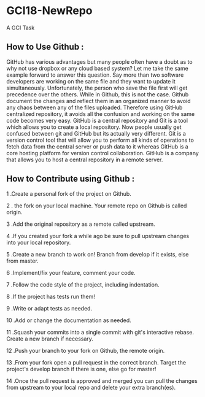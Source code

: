 # GCI18-NewRepo
A GCI Task 

## How to Use Github : 

GitHub has various advantages but many people often have a doubt as to why not use dropbox or any cloud based system? 
Let me take the same example forward to answer this question. Say more than two software developers are working on 
the same file and they want to update it simultaneously. Unfortunately, the person who save the file first will get 
precedence over the others. While in Github, this is not the case. Github document the changes and reflect them in an 
organized manner to avoid any chaos between any of the files uploaded. Therefore using GitHub centralized repository,
it avoids all the confusion and working on the same code becomes very easy. GitHub is a central repository and Git is
a tool which allows you to create a local repository. Now people usually get confused between git and GitHub but its 
actually very different. Git is a version control tool that will allow you to perform all kinds of operations to fetch 
data from the central server or push data to it whereas GitHub is a core hosting platform for version control
collaboration. GitHub is a company that allows you to host a central repository in a remote server.


## How to Contribute using Github :

1 .Create a personal fork of the project on Github.

2 . the fork on your local machine. Your remote repo on Github is called origin.

3 .Add the original repository as a remote called upstream.

4 .If you created your fork a while ago be sure to pull upstream changes into your local repository.

5 .Create a new branch to work on! Branch from develop if it exists, else from master.

6 .Implement/fix your feature, comment your code.

7 .Follow the code style of the project, including indentation.

8 .If the project has tests run them!

9 .Write or adapt tests as needed.

10 .Add or change the documentation as needed.

11 .Squash your commits into a single commit with git's interactive rebase. Create a new branch if necessary.

12 .Push your branch to your fork on Github, the remote origin.

13 .From your fork open a pull request in the correct branch. Target the project's develop branch if there is one, 
    else go for master!

14 .Once the pull request is approved and merged you can pull the changes from upstream to your local repo and 
    delete your extra branch(es).
